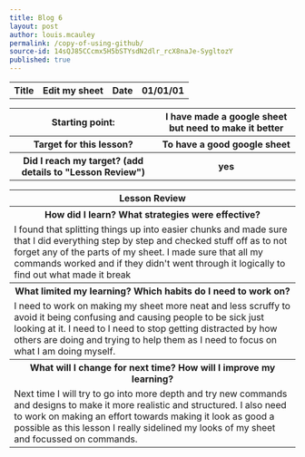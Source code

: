 ```yaml
---
title: Blog 6
layout: post
author: louis.mcauley
permalink: /copy-of-using-github/
source-id: 14sQJ85CCcmx5H5bSTYsdN2dlr_rcX8naJe-SygltozY
published: true
---
```

<table>
  <tr>
    <th>Title</th>
    <th>Edit my sheet</th>
    <th>Date</th>
    <th>01/01/01</th>
  </tr>
</table>


<table>
  <tr>
    <th>Starting point:</th>
    <th>I have made a google sheet but need to make it better</th>
  </tr>
  <tr>
    <th>Target for this lesson?</th>
    <th>To have a good google sheet</th>
  </tr>
  <tr>
    <th>Did I reach my target? 
(add details to "Lesson Review")</th>
    <th> yes</th>
  </tr>
</table>


<table>
  <tr>
    <th>Lesson Review</th>
  </tr>
  <tr>
    <th>How did I learn? What strategies were effective? </th>
  </tr>
  <tr>
    <td>I found that splitting things up into easier chunks and made sure that I did everything step by step and checked stuff off as to not forget any of the parts of my sheet. I made sure that all my commands worked and if they didn't went through it logically to find out what made it break</td>
  </tr>
  <tr>
    <th>What limited my learning? Which habits do I need to work on? </th>
  </tr>
  <tr>
    <td>I need to work on making my sheet more neat and less scruffy to avoid it being confusing and causing people to be sick just looking at it. I need to I need to stop getting distracted by how others are doing and trying to help them as I need to focus on what I am doing myself.</td>
  </tr>
  <tr>
    <th>What will I change for next time? How will I improve my learning?</th>
  </tr>
  <tr>
    <td>Next time I will try to go into more depth and try new commands and designs to make it more realistic and structured. I also need to work on making an effort towards making it look as good a possible as this lesson I really sidelined my looks of my sheet and focussed on commands.</td>
  </tr>
</table>


